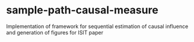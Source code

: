 # sample-path-causal-measure
Implementation of framework for sequential estimation of causal influence and generation of figures for ISIT paper

